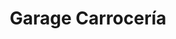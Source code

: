 ---
title: "Garage Carrocería"
url: /aguascalientes/garage-carroceria/
shop: reparación de automóviles
---